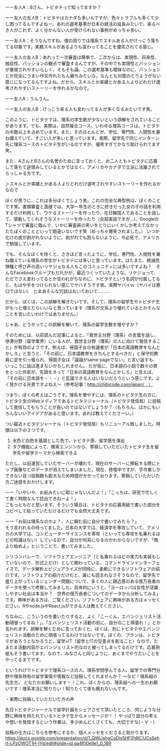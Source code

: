 ーー友人A：Bさん、トビタテって知ってますか？

ーー友人の友人B：トビタテはカナダも多いんですが、色々トラブルも多くて少し困ってるんですよねー。あれの選考基準が日本の就活の延長みたいで、来るべき人がこれず、よく分かんない人が受けられない事例がめっちゃ多い。

ーー友人A：そうなんですね、僕の周りでは理系でスキルある人がけっこう落ちてる印象です。実務スキルがあるよりも変わってることを優先されてる感じ。

ーー友人の友人B：あれって一次審査は簡単で、二次からは、実現性、将来性、独自性、パッションの観点で審査するんですが、その中でも実現性とパッションが重視されやすいらしく、そもそも論、この選考基準も曖昧なのに、パッションとか完全にうまい作文作れたもん勝ちみたいな。なんとも対策のとりようがない感じになってるんですよね。だから、スキルとか実績とかある人よりどれだけ選考されやすいストーリーを作れるかなので。

ーー友人A：うんうん。

ーー友人の友人B：けっこう来る人も変わってる人が多くなるみたいです笑。


このように、トビタテでは、理系の学生数が少ないという誤解をされていることがあります。でも、実際は、自然複合コース、いわゆる理系コースは、トビタテの半数以上を占めています。また、そのほとんどが、学位、専門性、人間性を兼ね備えていて、すごい人が多いと思っています。実際、留学先で同じインターン先に理系コースのトビタテ生がいるのですが、優秀すぎてかなり助けられてます笑。

また、AさんとBさんの名誉のために言っておくと、お二人ともトビタテに応募して落ちて逆恨みしているとかではなく、アメリカやカナダで立派に活躍されてらっしゃる方です。

＞スキルとか実績とかある人よりどれだけ選考されやすいストーリーを作れるかなので

ぼくが思うに、これは多分ぼくでしょう笑。これの完全な典型例は、ぼくのことです笑。書類審査と面接では、大学一年生のときに好きだった女の子の話を利用するだけ利用して、ウケるストーリーを作ったり、在日韓国人であることを話して、感動してくれそうなストーリーを作ったり（全部実話ですが...)、GoogleのTシャツで審査に臨んで、いかに審査員の笑いをとりにいくかしか考えてなかったたぼくのことといって間違いないです笑（めっちゃ爆笑されました。）
いつか化けの皮が剥がれないように、剥がれても困らないように、今必死で、アメリカで勉強しています。

でも、そんなぼくを除くと、さきほど言ったように、学位、専門性、人間性を兼ね備えている理系の学生がトビタテには多いと思っています。はたまた、絶滅危惧種と呼び声の高いリケジョなる人もこのコミュニティには多いですよね？　そんなFacebookグループもだれかが、最近つくっていたような。リケジョって、ただでさえ変わってるとか言われがちなのに、トビタテという名詞が付属してると、もはや手をつけられない感じでヤバそうです笑。実際ヤバイｗ（ヤバイは悪口ではない）　とまあそんな冗談はおいておいて……….

だから、ぼくは、この誤解を解きたいです。そして、理系の留学生やトビタテ生がもっと増えたらいいなと思っています（理系が文系より優れているとかそんなことを言いたいわけではありません。）

じゃあ、どうやってこの誤解を解いて、理系の留学生数を増やすか？

そのためには、以前読んだ記事によると、「救世主分野（理系）の言葉を話し、停滞分野（留学業界）にいる人が、救世主分野（理系）の人に向けて発信すること」が有効のようです。例えば、帰国子女の有識者が「日本の英語教育をなんとかしろ」と言うと、「その前に、日本語教育をきちんとするべきだ」と保守的教員に足を引っ張られ、帰国子女は「議論がsame pageでない」と言い返すも、いっこうに話は進まないかもしれません。 だが仮に、日本語の小説で数々の賞をとった作家が、先頭をきって「日本の英語教育をなんとかしろ」と言えば、「その前に日本語を・・・」と反論できる人はいないだろうという感じです。よく見かける光景ですよねえ〜（参考記事：http://chibicode.com/japan/　）

つまり、ぼくの考えはこうです。理系を増やすには、理系のトビタテ生の方に、トビタテ生のWebメディアであるトビタテジャーナル（トビタテ発信局）に投稿して発信してもらうことが良いのではないでしょうか？（もちろん、ほかにもいろんないいアイデアがあると思います。あれば教えてくださーい。）

つい最近トビタテジャーナル（トビタテ発信局）もリニューアル致しました。特徴は以下の２つです。<br>
1. 水色と白色を基調とした色で、トビタテ感、留学感を演出
2. タグ機能によって、検索エンジンから、寄稿していただいたトビタテ生を留学先や留学テーマから検索できる

ただし、以前運営していたサーバーが壊れて、現在のサーバーに移転する際にトップ画像などのデータが消えてしまいました。現在、修復中ですが、手作業しかできない且つ投稿数も膨大なため時間がかかっております。寄稿していただいた方ご迷惑をおかけします。

ーー「いやいや、お前みたいに暇じゃないんだよ！」「こっちは、研究で忙しくて書く時間なんて捻出できねーよ！」<br>
ごもっともだと思います。そういう場合は、トビタテの応募用紙で書いた部分をコピペして貼っていただけるだけでも全然大丈夫です。

ーー「お前は理系なのかよ？、人に頼む前に自分で書いてみたら？」<br>
そう言われるの待ってました。日本の大学では、経済学を専攻していて、アメリカの大学では、コンピューターサイエンスを専攻（といっても専攻を名乗れるほどの知識はない）しているので、自分が何系になるのかわからないですが、「隗より始めよ」ということで、書いてみました。

シリコンバレーで、ソフトウェアエンジニア（と名乗れるほどの実力も実装もしていないので、形式上だけ）として関わっている、コマンドラインインターフェイスで、データ解析とビジュアライズが同時に、柔軟にできるソフトウェアの紹介です。ソフトウェアの紹介だけだと、誰にも読まれなさそうなので、留学先で盛り上がっているジェンダー問題について、多くの人に親近感のある億万長者のデータを使って考察してみました。具体的にいうと、「ヨーロッパは女性が活躍しやすい社会は本当か？　世界の億万長者についてのデータから分析してみる」です。興味がある方は、ご覧ください。ソフトウェアに興味がある方はメッセください。Rやnode.jsやReact.jsができる人は教えてください。

ちなみに、こういうのを書いたりすると、よく「こーくん、エバンジェリスト活動頑張ってるね！」、「エバンジェリスト活動の前に、自分のこと頑張れ！」とか言われます。誤解を解くために言っておくと、ぼくは、別にトビタテやエバンジェリスト活動のために頑張ってるわけではないです。ぼくの、プランは、トビタテがあろうとなかろうと、留学×IT（留学とITの交差点を創ること）なので、たまたま活動内容がエバンジェリスト的なのと被ってしまってるだけです。応募用紙もそう書いてます。なので、みなさんと同じように、あくまでやりたいことをやってるまでです。

というわけでトビタテで理系コースの人、理系学問学んでる人、留学での専門分野や理系特有の留学事情や情報など投稿してくれませんか？
〜など！理系組の先生方。 どなたかお願いします！！これ、ぼくからの、理系組への一生のお願いです！理系本当に知りたい！知りたくて夜も眠れないんです。

・実際に投稿していただいた方の声

先日トビタテジャーナルで留学計画をシェアさせて頂いたところ、同じような分野に興味を持たれているトビタテ生からメッセージが！！ やっぱり自分の考えや想いを発信するという作業は、多少めんどくさくても、大切ですな(・∀・)

投稿の仕方はこちらを参考にするか、個人メッセをくださると助かります。
https://docs.google.com/presentation/d/1_QWLlshgCaDjx5HF0hRC1JCsSehrt-LPzOWOT1H-IYg/edit#slide=id.ga4f00e9e1_0_189
